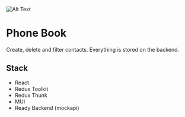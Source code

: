 ![Alt Text](./src/assets/phone-book.gif)

# Phone Book

Create, delete and filter contacts. Everything is stored on the backend.

## Stack

- React
- Redux Toolkit
- Redux Thunk
- MUI
- Ready Backend (mockapi)
